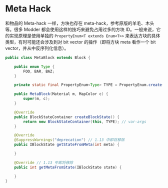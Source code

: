 # Meta Hack

和物品的 Meta-hack 一样，方块也存在 meta-hack，参考原版的羊毛、木头等。很多 Modder 都会使用这样的技巧来避免占用过多的方块 ID。一般来说，它的实现原理是使用单独的 `PropertyEnum<T extends Enum<T>>` 来表达方块的具体类型，有时可能还会涉及到对 bit vector 的操作（即将方块 meta 看作一个 bit vector，并从中反序列化信息）。

```java
public class MetaBlock extends Block {

    public enum Type {
        FOO, BAR, BAZ;
    }

    private static final PropertyEnum<Type> TYPE = PropertyEnum.create(Type.class);

    public MetaBlock(Material m, MapColor c) {
        super(m, c);
    }

    @Override
    public BlockStateContainer createBlockState() {
        return new BlockStateContainer(this, TYPE); // var-args
    }

    @Override
    @SuppressWarnings("deprecation") // 1.13 中即将移除
    public IBlockState getStateFromMeta(int meta) {

    }

    @Override // 1.13 中即将移除
    public int getMetaFromState(IBlockState state) {

    }
}

```
